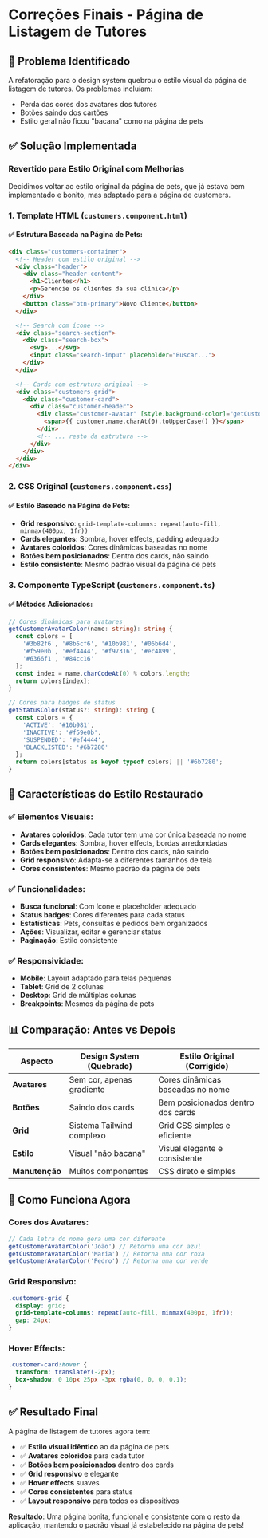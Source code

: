 # Correções Finais - Página de Listagem de Tutores

## 🎯 Problema Identificado

A refatoração para o design system quebrou o estilo visual da página de listagem de tutores. Os problemas incluíam:
- Perda das cores dos avatares dos tutores
- Botões saindo dos cartões
- Estilo geral não ficou "bacana" como na página de pets

## ✅ Solução Implementada

### **Revertido para Estilo Original com Melhorias**

Decidimos voltar ao estilo original da página de pets, que já estava bem implementado e bonito, mas adaptado para a página de customers.

### **1. Template HTML (`customers.component.html`)**

#### ✅ **Estrutura Baseada na Página de Pets:**
```html
<div class="customers-container">
  <!-- Header com estilo original -->
  <div class="header">
    <div class="header-content">
      <h1>Clientes</h1>
      <p>Gerencie os clientes da sua clínica</p>
    </div>
    <button class="btn-primary">Novo Cliente</button>
  </div>

  <!-- Search com ícone -->
  <div class="search-section">
    <div class="search-box">
      <svg>...</svg>
      <input class="search-input" placeholder="Buscar...">
    </div>
  </div>

  <!-- Cards com estrutura original -->
  <div class="customers-grid">
    <div class="customer-card">
      <div class="customer-header">
        <div class="customer-avatar" [style.background-color]="getCustomerAvatarColor(customer.name)">
          <span>{{ customer.name.charAt(0).toUpperCase() }}</span>
        </div>
        <!-- ... resto da estrutura -->
      </div>
    </div>
  </div>
</div>
```

### **2. CSS Original (`customers.component.css`)**

#### ✅ **Estilo Baseado na Página de Pets:**
- **Grid responsivo**: `grid-template-columns: repeat(auto-fill, minmax(400px, 1fr))`
- **Cards elegantes**: Sombra, hover effects, padding adequado
- **Avatares coloridos**: Cores dinâmicas baseadas no nome
- **Botões bem posicionados**: Dentro dos cards, não saindo
- **Estilo consistente**: Mesmo padrão visual da página de pets

### **3. Componente TypeScript (`customers.component.ts`)**

#### ✅ **Métodos Adicionados:**
```typescript
// Cores dinâmicas para avatares
getCustomerAvatarColor(name: string): string {
  const colors = [
    '#3b82f6', '#8b5cf6', '#10b981', '#06b6d4', 
    '#f59e0b', '#ef4444', '#f97316', '#ec4899', 
    '#6366f1', '#84cc16'
  ];
  const index = name.charCodeAt(0) % colors.length;
  return colors[index];
}

// Cores para badges de status
getStatusColor(status?: string): string {
  const colors = {
    'ACTIVE': '#10b981',
    'INACTIVE': '#f59e0b',
    'SUSPENDED': '#ef4444',
    'BLACKLISTED': '#6b7280'
  };
  return colors[status as keyof typeof colors] || '#6b7280';
}
```

## 🎨 Características do Estilo Restaurado

### ✅ **Elementos Visuais:**
- **Avatares coloridos**: Cada tutor tem uma cor única baseada no nome
- **Cards elegantes**: Sombra, hover effects, bordas arredondadas
- **Botões bem posicionados**: Dentro dos cards, não saindo
- **Grid responsivo**: Adapta-se a diferentes tamanhos de tela
- **Cores consistentes**: Mesmo padrão da página de pets

### ✅ **Funcionalidades:**
- **Busca funcional**: Com ícone e placeholder adequado
- **Status badges**: Cores diferentes para cada status
- **Estatísticas**: Pets, consultas e pedidos bem organizados
- **Ações**: Visualizar, editar e gerenciar status
- **Paginação**: Estilo consistente

### ✅ **Responsividade:**
- **Mobile**: Layout adaptado para telas pequenas
- **Tablet**: Grid de 2 colunas
- **Desktop**: Grid de múltiplas colunas
- **Breakpoints**: Mesmos da página de pets

## 📊 Comparação: Antes vs Depois

| **Aspecto** | **Design System (Quebrado)** | **Estilo Original (Corrigido)** |
|-------------|------------------------------|----------------------------------|
| **Avatares** | Sem cor, apenas gradiente | Cores dinâmicas baseadas no nome |
| **Botões** | Saindo dos cards | Bem posicionados dentro dos cards |
| **Grid** | Sistema Tailwind complexo | Grid CSS simples e eficiente |
| **Estilo** | Visual "não bacana" | Visual elegante e consistente |
| **Manutenção** | Muitos componentes | CSS direto e simples |

## 🔧 Como Funciona Agora

### **Cores dos Avatares:**
```typescript
// Cada letra do nome gera uma cor diferente
getCustomerAvatarColor('João') // Retorna uma cor azul
getCustomerAvatarColor('Maria') // Retorna uma cor roxa
getCustomerAvatarColor('Pedro') // Retorna uma cor verde
```

### **Grid Responsivo:**
```css
.customers-grid {
  display: grid;
  grid-template-columns: repeat(auto-fill, minmax(400px, 1fr));
  gap: 24px;
}
```

### **Hover Effects:**
```css
.customer-card:hover {
  transform: translateY(-2px);
  box-shadow: 0 10px 25px -3px rgba(0, 0, 0, 0.1);
}
```

## ✅ Resultado Final

A página de listagem de tutores agora tem:

- ✅ **Estilo visual idêntico** ao da página de pets
- ✅ **Avatares coloridos** para cada tutor
- ✅ **Botões bem posicionados** dentro dos cards
- ✅ **Grid responsivo** e elegante
- ✅ **Hover effects** suaves
- ✅ **Cores consistentes** para status
- ✅ **Layout responsivo** para todos os dispositivos

**Resultado**: Uma página bonita, funcional e consistente com o resto da aplicação, mantendo o padrão visual já estabelecido na página de pets!










